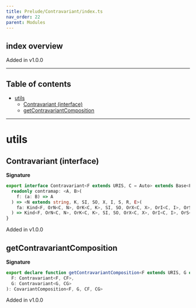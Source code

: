```yaml
---
title: Prelude/Contravariant/index.ts
nav_order: 22
parent: Modules
---
```


## index overview

Added in v1.0.0

---

<h2 class="text-delta">Table of contents</h2>

- [utils](#utils)
  - [Contravariant (interface)](#contravariant-interface)
  - [getContravariantComposition](#getcontravariantcomposition)

---

# utils

## Contravariant (interface)

**Signature**

```ts
export interface Contravariant<F extends URIS, C = Auto> extends Base<F> {
  readonly contramap: <A, B>(
    f: (a: B) => A
  ) => <N extends string, K, SI, SO, X, I, S, R, E>(
    fa: Kind<F, OrN<C, N>, OrK<C, K>, SI, SO, OrX<C, X>, OrI<C, I>, OrS<C, S>, OrR<C, R>, OrE<C, E>, A>
  ) => Kind<F, OrN<C, N>, OrK<C, K>, SI, SO, OrX<C, X>, OrI<C, I>, OrS<C, S>, OrR<C, R>, OrE<C, E>, B>
}
```

Added in v1.0.0

## getContravariantComposition

**Signature**

```ts
export declare function getContravariantComposition<F extends URIS, G extends URIS, CF = Auto, CG = Auto>(
  F: Contravariant<F, CF>,
  G: Contravariant<G, CG>
): CovariantComposition<F, G, CF, CG>
```

Added in v1.0.0
